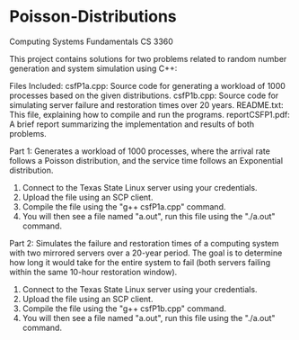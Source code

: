 # Poisson-Distributions
Computing Systems Fundamentals
CS 3360

This project contains solutions for two problems related to random number generation and system simulation using C++:

Files Included:
csfP1a.cpp: Source code for generating a workload of 1000 processes based on the given distributions.
csfP1b.cpp: Source code for simulating server failure and restoration times over 20 years.
README.txt: This file, explaining how to compile and run the programs.
reportCSFP1.pdf: A brief report summarizing the implementation and results of both problems.

Part 1: Generates a workload of 1000 processes, where the arrival rate follows a Poisson distribution, and the service time follows an Exponential distribution.

1. Connect to the Texas State Linux server using your credentials.
2. Upload the file using an SCP client.
3. Compile the file using the "g++ csfP1a.cpp" command.
4. You will then see a file named "a.out", run this file using the "./a.out" command. 

Part 2: Simulates the failure and restoration times of a computing system with two mirrored servers over a 20-year period. The goal is to determine how long it would take for the entire system to fail (both servers failing within the same 10-hour restoration window).

1. Connect to the Texas State Linux server using your credentials.
2. Upload the file using an SCP client.
3. Compile the file using the "g++ csfP1b.cpp" command.
4. You will then see a file named "a.out", run this file using the "./a.out" command. 
